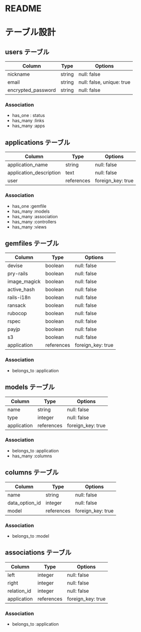 # README



# テーブル設計

## users テーブル

| Column             | Type       | Options                   |
| ------------------ | ---------- | ------------------------- |
| nickname           | string     | null: false               |
| email              | string     | null: false, unique: true |
| encrypted_password | string     | null: false               |

### Association

- has_one : status
- has_many :links
- has_many :apps


## applications テーブル

| Column                  | Type       | Options           |
| ----------------------- | ---------- | ----------------- |
| application_name        | string     | null: false       |
| application_description | text       | null: false       |
| user                    | references | foreign_key: true |

### Association

- has_one :gemfile
- has_many :models
- has_many :association
- has_many :controllers
- has_many :views


## gemfiles テーブル

| Column       | Type       | Options           |
| ------------ | ---------- | ----------------- |
| devise       | boolean    | null: false       |
| pry-rails    | boolean    | null: false       |
| image_magick | boolean    | null: false       |
| active_hash  | boolean    | null: false       |
| rails-i18n   | boolean    | null: false       |
| ransack      | boolean    | null: false       |
| rubocop      | boolean    | null: false       |
| rspec        | boolean    | null: false       |
| payjp        | boolean    | null: false       |
| s3           | boolean    | null: false       |
| application  | references | foreign_key: true |

### Association

- belongs_to :application


## models テーブル

| Column      | Type       | Options           |
| ----------- | ---------- | ----------------- |
| name        | string     | null: false       |
| type        | integer    | null: false       |
| application | references | foreign_key: true |

### Association

- belongs_to :application
- has_many :columns


## columns テーブル

| Column         | Type       | Options           |
| -------------- | ---------- | ----------------- |
| name           | string     | null: false       |
| data_option_id | integer    | null: false       |
| model          | references | foreign_key: true |

### Association

- belongs_to :model


## associations テーブル

| Column      | Type       | Options           |
| ----------- | ---------- | ----------------- |
| left        | integer    | null: false       |
| right       | integer    | null: false       |
| relation_id | integer    | null: false       |
| application | references | foreign_key: true |


### Association

- belongs_to :application

